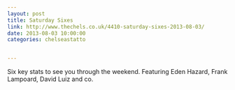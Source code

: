 ```yaml
---
layout: post
title: Saturday Sixes
link: http://www.thechels.co.uk/4410-saturday-sixes-2013-08-03/
date: 2013-08-03 10:00:00
categories: chelseastatto


---
```


Six key stats to see you through the weekend. Featuring Eden Hazard, Frank Lampoard, David Luiz and co.